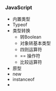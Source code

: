 ### JavaScript



* 内置类型
* Typeof
* 类型转换
  * 转Boolean
  * 对象转基本类型
  * 四则运算符
  * == 操作符
  * 比较运算符
* 原型
* new
* instanceof
* 